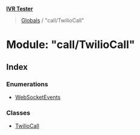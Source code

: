 **[IVR Tester](../README.md)**

> [Globals](../README.md) / "call/TwilioCall"

# Module: "call/TwilioCall"

## Index

### Enumerations

* [WebSocketEvents](../enums/_call_twiliocall_.websocketevents.md)

### Classes

* [TwilioCall](../classes/_call_twiliocall_.twiliocall.md)
